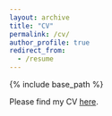 ```yaml
---
layout: archive
title: "CV"
permalink: /cv/
author_profile: true
redirect_from:
  - /resume
---
```


{% include base_path %}

Please find my CV [here](https://drive.google.com/file/d/1g4jnUUYo-MbkBuUQ0nQebPCbXnUnPEuw/view?usp=sharing).



